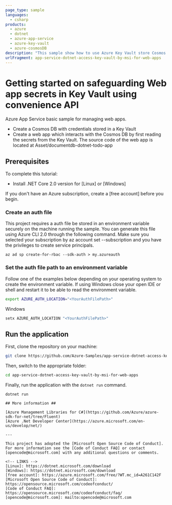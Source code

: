 ```yaml
---
page_type: sample
languages:
  - csharp
products:
  - azure
  - dotnet
  - azure-app-service
  - azure-key-vault
  - azure-cosmosDB
description: "This sample show how to use Azure Key Vault store Cosmos DB credential, and then create a web app interacts with the Cosmos DB."
urlFragment: app-service-dotnet-access-key-vault-by-msi-for-web-apps
---
```


# Getting started on safeguarding Web app secrets in Key Vault using convenience API #

 Azure App Service basic sample for managing web apps.
  - Create a Cosmos DB with credentials stored in a Key Vault
  - Create a web app which interacts with the Cosmos DB by first
      reading the secrets from the Key Vault.
      The source code of the web app is located at Asset/documentdb-dotnet-todo-app

## Prerequisites

To complete this tutorial:

* Install .NET Core 2.0 version for [Linux] or [Windows]

If you don't have an Azure subscription, create a [free account] before you begin.

### Create an auth file

This project requires a auth file be stored in an environment variable securely on the machine running the sample. You can generate this file using Azure CLI 2.0 through the following command. Make sure you selected your subscription by az account set --subscription <name or id> and you have the privileges to create service principals.

```azure-cli
az ad sp create-for-rbac --sdk-auth > my.azureauth
```

### Set the auth file path to an environment variable

Follow one of the examples below depending on your operating system to create the environment variable. If using Windows close your open IDE or shell and restart it to be able to read the environment variable.

```bash
export AZURE_AUTH_LOCATION="<YourAuthFilePath>"
```

Windows

```cmd
setx AZURE_AUTH_LOCATION "<YourAuthFilePath>"
```

## Run the application
First, clone the repository on your machine:

```bash
git clone https://github.com/Azure-Samples/app-service-dotnet-access-key-vault-by-msi-for-web-apps.git
```

Then, switch to the appropriate folder:
```bash
cd app-service-dotnet-access-key-vault-by-msi-for-web-apps
```

Finally, run the application with the `dotnet run` command.

```console
dotnet run

## More information ##

[Azure Management Libraries for C#](https://github.com/Azure/azure-sdk-for-net/tree/Fluent)
[Azure .Net Developer Center](https://azure.microsoft.com/en-us/develop/net/)

---

This project has adopted the [Microsoft Open Source Code of Conduct]. For more information see the [Code of Conduct FAQ] or contact [opencode@microsoft.com] with any additional questions or comments.

<!-- LINKS -->
[Linux]: https://dotnet.microsoft.com/download
[Windows]: https://dotnet.microsoft.com/download
[free account]: https://azure.microsoft.com/free/?WT.mc_id=A261C142F
[Microsoft Open Source Code of Conduct]: https://opensource.microsoft.com/codeofconduct/
[Code of Conduct FAQ]: https://opensource.microsoft.com/codeofconduct/faq/
[opencode@microsoft.com]: mailto:opencode@microsoft.com
